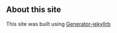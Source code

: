 ## About this site

This site was built using [Generator-jekyllrb](https://github.com/robwierzbowski/generator-jekyllrb)
